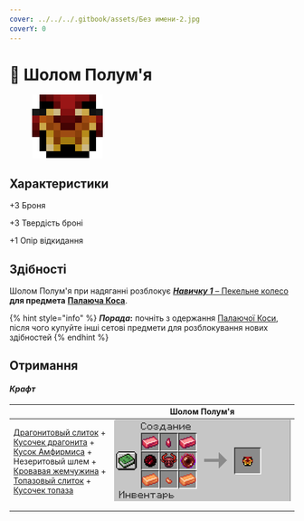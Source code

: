 ```yaml
---
cover: ../../../.gitbook/assets/Без имени-2.jpg
coverY: 0
---
```


# 🎩 Шолом Полум'я

<figure><img src="../../../.gitbook/assets/image (3).png" alt=""><figcaption></figcaption></figure>

## Характеристики

\+3 Броня

\+3 Твердість броні

\+1 Опір відкидання

## Здібності

Шолом Полум'я при надяганні розблокує [_**Навичку 1**_ – Пекельне колесо](kosa-plameni/#sposobnosti) **для предмета** [**Палаюча Коса**](kosa-plameni/).

{% hint style="info" %}
_**Порада**_**:** почніть з одержання [Палаючої Коси](kosa-plameni/), після чого купуйте інші сетові предмети для розблокування нових здібностей
{% endhint %}

## Отримання

#### _Крафт_

<table data-full-width="true"><thead><tr><th></th><th>Шолом Полум'я</th></tr></thead><tbody><tr><td><a href="../../materialy/metally-i-mineraly/dragonitovyi-slitok.md">Драгонитовый слиток</a> +<br><a href="../../materialy/metally-i-mineraly/kusochek-dragonita.md">Кусочек драгонита</a> +<br><a href="../../materialy/amthirmis_lump.md">Кусок Амфирмиса</a> +<br>Незеритовый шлем +<br><a href="../../materialy/blood_pearl_of_teleportation.md">Кровавая жемчужина</a> +<br><a href="../../materialy/metally-i-mineraly/topazovyi-slitok.md">Топазовый слиток</a> +<br><a href="../../materialy/metally-i-mineraly/kusochek-topaza.md">Кусочек топаза</a></td><td><img src="../../../.gitbook/assets/1 (1).PNG" alt="" data-size="original"></td></tr><tr><td></td><td></td></tr><tr><td></td><td></td></tr></tbody></table>
